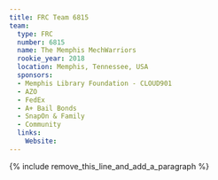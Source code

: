 ```yaml
---
title: FRC Team 6815
team:
  type: FRC
  number: 6815
  name: The Memphis MechWarriors
  rookie_year: 2018
  location: Memphis, Tennessee, USA
  sponsors:
  - Memphis Library Foundation - CLOUD901
  - AZO
  - FedEx
  - A+ Bail Bonds
  - SnapOn & Family
  - Community
  links:
    Website:
---
```


{% include remove_this_line_and_add_a_paragraph %}